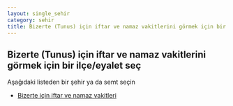 ```yaml
---
layout: single_sehir
category: sehir
title: Bizerte (Tunus) için iftar ve namaz vakitlerini görmek için bir ilçe/eyalet seç
---
```



## Bizerte (Tunus) için iftar ve namaz vakitlerini görmek için bir ilçe/eyalet seç

Aşağıdaki listeden bir şehir ya da semt seçin


* [Bizerte için iftar ve namaz vakitleri](/iftar.html?sehir=Bizerte&ulke=Tunus&state=Bizerte)
